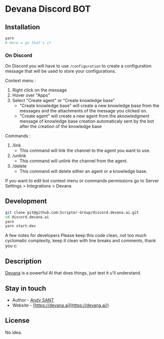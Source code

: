 # Devana Discord BOT

## Installation

```bash
yarn
# Here u go that's it
```

### On Discord

On Discord you will have to use `/configuration` to create a configuration message that will be used to store your configurations.

Context menu :
1. Right click on the message
2. Hover over "Apps"
3. Select "Create agent" or "Create knowledge base"
   - "Create knowledge base" will create a new knowledge base from the messages and the attachments of the message you clicked on.
   - "Create agent" will create a new agent from the aknowledgment message of knowledge base creation automaticaly sent by the bot after the creation of the knowledge base

Commands :
1. /link
   - This command will link the channel to the agent you want to use.
2. /unlink
   - This command will unlink the channel from the agent.
3. /delete
   - This command will delete either an agent or a knowledge base.

If you want to edit bot context menu or commands permissions go to Server Settings > Integrations > Devana

## Development

```bash
git clone git@github.com:Scriptor-Group/discord.devana.ai.git
cd discord.devana.ai
yarn
yarn start:dev
```

A few notes for developers
Please keep this code clean, not too much cyclomatic complexity, keep it clean with line breaks and comments, thank you c:

## Description

[Devana](https://devana.ai) is a powerful AI that does things, just test it u'll understand.

## Stay in touch

- Author - [Andy SANT](https://github.com/Arkmind)
- Website - [https://devana.ai](https://devana.ai/)

## License

No idea.
